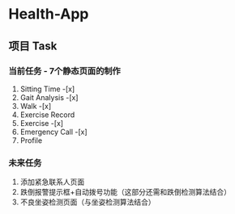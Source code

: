 # Health-App

## 项目 Task
### 当前任务 - 7个静态页面的制作
1. Sitting Time -[x]
2. Gait Analysis -[x]
3. Walk -[x]
4. Exercise Record
5. Exercise -[x]
6. Emergency Call -[x]
7. Profile

### 未来任务
1. 添加紧急联系人页面
2. 跌倒报警提示框+自动拨号功能（这部分还需和跌倒检测算法结合）
3. 不良坐姿检测页面（与坐姿检测算法结合）


